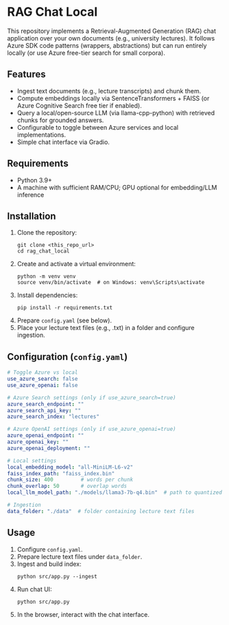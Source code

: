 # RAG Chat Local

This repository implements a Retrieval-Augmented Generation (RAG) chat application over your own documents (e.g., university lectures). It follows Azure SDK code patterns (wrappers, abstractions) but can run entirely locally (or use Azure free-tier search for small corpora).

## Features
- Ingest text documents (e.g., lecture transcripts) and chunk them.
- Compute embeddings locally via SentenceTransformers + FAISS (or Azure Cognitive Search free tier if enabled).
- Query a local/open-source LLM (via llama-cpp-python) with retrieved chunks for grounded answers.
- Configurable to toggle between Azure services and local implementations.
- Simple chat interface via Gradio.

## Requirements
- Python 3.9+
- A machine with sufficient RAM/CPU; GPU optional for embedding/LLM inference

## Installation
1. Clone the repository:
   ```
   git clone <this_repo_url>
   cd rag_chat_local
   ```
2. Create and activate a virtual environment:
   ```
   python -m venv venv
   source venv/bin/activate  # on Windows: venv\Scripts\activate
   ```
3. Install dependencies:
   ```
   pip install -r requirements.txt
   ```
4. Prepare `config.yaml` (see below).
5. Place your lecture text files (e.g., .txt) in a folder and configure ingestion.

## Configuration (`config.yaml`)
```yaml
# Toggle Azure vs local
use_azure_search: false
use_azure_openai: false

# Azure Search settings (only if use_azure_search=true)
azure_search_endpoint: ""
azure_search_api_key: ""
azure_search_index: "lectures"

# Azure OpenAI settings (only if use_azure_openai=true)
azure_openai_endpoint: ""
azure_openai_key: ""
azure_openai_deployment: ""

# Local settings
local_embedding_model: "all-MiniLM-L6-v2"
faiss_index_path: "faiss_index.bin"
chunk_size: 400         # words per chunk
chunk_overlap: 50       # overlap words
local_llm_model_path: "./models/llama3-7b-q4.bin"  # path to quantized model

# Ingestion
data_folder: "./data"  # folder containing lecture text files
```

## Usage
1. Configure `config.yaml`.
2. Prepare lecture text files under `data_folder`.
3. Ingest and build index:
   ```
   python src/app.py --ingest
   ```
4. Run chat UI:
   ```
   python src/app.py
   ```
5. In the browser, interact with the chat interface.